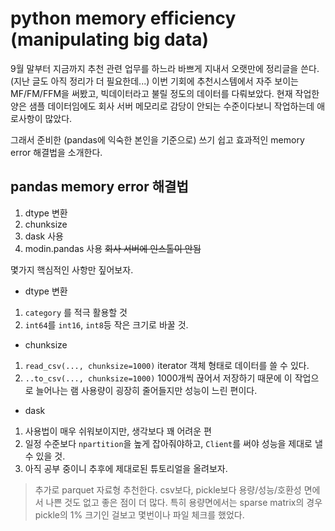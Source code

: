 # python memory efficiency (manipulating big data)

9월 말부터 지금까지 추천 관련 업무를 하느라 바쁘게 지내서 오랫만에 정리글을 쓴다. (지난 글도 아직 정리가 더 필요한데...)
이번 기회에 추천시스템에서 자주 보이는 MF/FM/FFM을 써봤고, 빅데이터라고 불릴 정도의 데이터를 다뤄보았다. 현재 작업한 양은 샘플 데이터임에도 회사 서버 메모리로 감당이 안되는 수준이다보니 작업하는데 애로사항이 많았다.

그래서 준비한 (pandas에 익숙한 본인을 기준으로) 쓰기 쉽고 효과적인 memory error 해결법을 소개한다.  

## pandas memory error 해결법
1. dtype 변환
2. chunksize
3. dask 사용
4. modin.pandas 사용 ~~회사 서버에 인스톨이 안됨~~

몇가지 핵심적인 사항만 짚어보자.

* dtype 변환
1. `category` 를 적극 활용할 것  
2. `int64`를 `int16`, `int8`등 작은 크기로 바꿀 것.

* chunksize
1. `read_csv(..., chunksize=1000)` iterator 객체 형태로 데이터를 쓸 수 있다.
2. `..to_csv(..., chunksize=1000)` 1000개씩 끊어서 저장하기 때문에 이 작업으로 늘어나는 램 사용량이 굉장히 줄어들지만 성능이 느린 편이다.

* dask
1. 사용법이 매우 쉬워보이지만, 생각보다 꽤 어려운 편
2. 일정 수준보다 `npartition`을 높게 잡아줘야하고, `Client`를 써야 성능을 제대로 낼 수 있을 것.
3. 아직 공부 중이니 추후에 제대로된 튜토리얼을 올려보자.

> 추가로 parquet 자료형 추천한다. csv보다, pickle보다 용량/성능/호환성 면에서 나쁜 것도 없고 좋은 점이 더 많다. 특히 용량면에서는 sparse matrix의 경우 pickle의 1% 크기인 걸보고 몇번이나 파일 체크를 했었다.
